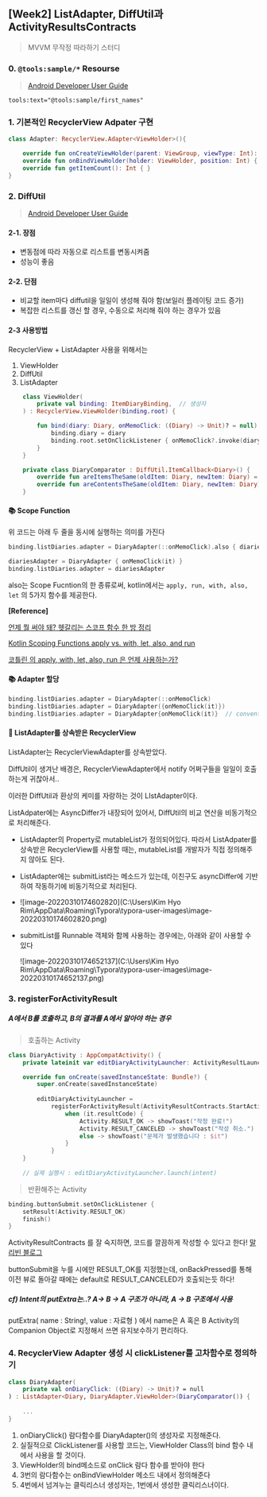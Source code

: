 ## [Week2] ListAdapter, DiffUtil과 ActivityResultsContracts

> MVVM 무작정 따라하기 스터디



### 0. `@tools:sample/*` Resourse


> [Android Developer User Guide](https://developer.android.com/studio/write/tool-attributes?hl=ko#toolssample_resources)


```xml
tools:text="@tools:sample/first_names"
```





### 1. 기본적인 RecyclerView Adpater 구현

```kotlin
class Adapter: RecyclerView.Adapter<ViewHolder>(){

    override fun onCreateViewHolder(parent: ViewGroup, viewType: Int): ViewHolder { }
    override fun onBindViewHolder(holder: ViewHolder, position: Int) { }
    override fun getItemCount(): Int { }
}
```



### 2. DiffUtil

> [Android Developer User Guide](https://developer.android.com/reference/androidx/recyclerview/widget/DiffUtil) 



#### 2-1. 장점

- 변동점에 따라 자동으로 리스트를 변동시켜줌
- 성능이 좋음

#### 2-2. 단점

- 비교할 item마다 diffutil을 일일이 생성해 줘야 함(보일러 플레이팅 코드 증가)
- 복잡한 리스트를 갱신 할 경우, 수동으로 처리해 줘야 하는 경우가 있음

#### 2-3 사용방법

 RecyclerView + ListAdapter 사용을 위해서는

1. ViewHolder
2. DiffUtil
3. ListAdapter

```kotlin
    class ViewHolder(
        private val binding: ItemDiaryBinding,  // 생성자
    ) : RecyclerView.ViewHolder(binding.root) {

        fun bind(diary: Diary, onMemoClick: ((Diary) -> Unit)? = null) {
            binding.diary = diary
            binding.root.setOnClickListener { onMemoClick?.invoke(diary) }
        }
    }

    private class DiaryComparator : DiffUtil.ItemCallback<Diary>() {
        override fun areItemsTheSame(oldItem: Diary, newItem: Diary) = oldItem.id == newItem.id
        override fun areContentsTheSame(oldItem: Diary, newItem: Diary) = oldItem == newItem
    }

```



#### 📚 Scope Function

위 코드는 아래 두 줄을 동시에 실행하는 의미를 가진다

```kotlin
binding.listDiaries.adapter = DiaryAdapter(::onMemoClick).also { diariesAdapter = it }
```

```kotlin
diariesAdapter = DiaryAdapter { onMemoClick(it) }
binding.listDiaries.adapter = diariesAdapter
```

also는 Scope Fucntion의 한 종류로써, kotlin에서는 `apply, run, with, also, let` 의 5가지 함수를 제공한다.

**[Reference]**

[언제 뭘 써야 돼? 헷갈리는 스코프 함수 한 방 정리](https://haero.tistory.com/21)

[Kotlin Scoping Functions apply vs. with, let, also, and run](https://medium.com/@fatihcoskun/kotlin-scoping-functions-apply-vs-with-let-also-run-816e4efb75f5)

[코틀린 의 apply, with, let, also, run 은 언제 사용하는가?](https://medium.com/@limgyumin/%EC%BD%94%ED%8B%80%EB%A6%B0-%EC%9D%98-apply-with-let-also-run-%EC%9D%80-%EC%96%B8%EC%A0%9C-%EC%82%AC%EC%9A%A9%ED%95%98%EB%8A%94%EA%B0%80-4a517292df29)



#### 📚 Adapter 할당

```kotlin
binding.listDiaries.adapter = DiaryAdapter(::onMemoClick)
binding.listDiaries.adapter = DiaryAdapter({onMemoClick(it)}) 
binding.listDiaries.adapter = DiaryAdapter{onMemoClick(it)}  // convention
```



#### 📝 ListAdapter를 상속받은 RecyclerView

ListAdapter는 RecyclerViewAdapter를 상속받았다.

DiffUtil이 생겨난 배경은, RecyclerViewAdapter에서 notify 어쩌구들을 일일이 호출하는게 귀찮아서..

이러한 DiffUtil과 환상의 케미를 자랑하는 것이 LIstAdapter이다.

ListAdpater에는 AsyncDiffer가 내장되어 있어서, DiffUtil의 비교 연산을 비동기적으로 처리해준다.

- ListAdapter의 Property로 mutableList가 정의되어있다. 따라서 ListAdpater를 상속받은 RecyclerView를 사용할 때는, mutableList를 개발자가 직접 정의해주지 않아도 된다.
- ListAdapter에는 submitList라는 메소드가 있는데, 이친구도 asyncDiffer에 기반하여 작동하기에 비동기적으로 처리된다.
- ![image-20220310174602820](C:\Users\Kim Hyo Rim\AppData\Roaming\Typora\typora-user-images\image-20220310174602820.png)

- submitList를 Runnable 객체와 함께 사용하는 경우에는, 아래와 같이 사용할 수 있다

  ![image-20220310174652137](C:\Users\Kim Hyo Rim\AppData\Roaming\Typora\typora-user-images\image-20220310174652137.png)





### 3. registerForActivityResult

##### A에서 B를 호출하고, B의 결과를 A에서 알아야 하는 경우

> 호출하는 Activity

```kotlin
class DiaryActivity : AppCompatActivity() {
    private lateinit var editDiaryActivityLauncher: ActivityResultLauncher<Intent>

    override fun onCreate(savedInstanceState: Bundle?) {
        super.onCreate(savedInstanceState)
        
        editDiaryActivityLauncher =
            registerForActivityResult(ActivityResultContracts.StartActivityForResult()) {
                when (it.resultCode) {
                    Activity.RESULT_OK -> showToast("작정 완료!")
                    Activity.RESULT_CANCELED -> showToast("작성 취소.")
                    else -> showToast("문제가 발생했습니다 : $it")
                }
            }
    }
    
    // 실제 실행시 : editDiaryActivityLauncher.launch(intent)
```

> 반환해주는 Activity

```kotlin
binding.buttonSubmit.setOnClickListener {
    setResult(Activity.RESULT_OK)
    finish()
}
```

ActivityResultContracts 를 잘 숙지하면, 코드를 깔끔하게 작성할 수 있다고 한다! [말리빈 블로그](https://modelmaker.tistory.com/entry/Android-StartActivityForResult-Deprecated)

buttonSubmit을 누를 시에만 RESULT_OK를 지정했는데, onBackPressed를 통해 이전 뷰로 돌아갈 때에는 default로 RESULT_CANCELED가 호출되는듯 하다!

##### cf) Intent의 putExtra는..? A-> B -> A 구조가 아니라, A -> B 구조에서 사용

putExtra( name : String!, value : 자료형 ) 에서 name은
A 혹은 B Activity의 Companion Object로 지정해서 쓰면 유지보수하기 편리하다.



### 4. RecyclerView Adapter 생성 시 clickListener를 고차함수로 정의하기

```kotlin
class DiaryAdapter(
    private val onDiaryClick: ((Diary) -> Unit)? = null
) : ListAdapter<Diary, DiaryAdapter.ViewHolder>(DiaryComparator()) {
    
    ...
}
```

1. onDiaryClick() 람다함수를 DiaryAdapter()의 생성자로 지정해준다.
2. 실질적으로 ClickListener를 사용할 코드는, ViewHolder Class의 bind 함수 내에서 사용을 할 것이다.
3. ViewHolder의 bind메소드로 onClick 람다 함수를 받아야 한다
4. 3번의 람다함수는 onBindViewHolder 메소드 내에서 정의해준다
5. 4번에서 넘겨누는 클릭리스너 생성자는, 1번에서 생성한 클릭리스너이다.
